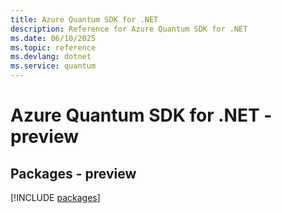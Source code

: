```yaml
---
title: Azure Quantum SDK for .NET
description: Reference for Azure Quantum SDK for .NET
ms.date: 06/10/2025
ms.topic: reference
ms.devlang: dotnet
ms.service: quantum
---
```

# Azure Quantum SDK for .NET - preview
## Packages - preview
[!INCLUDE [packages](quantum-index.md)]
